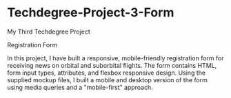 # Techdegree-Project-3-Form
My Third Techdegree Project

Registration Form

In this project, I have built a responsive, mobile-friendly registration form for receiving news on orbital and suborbital flights. The form contains HTML, form input types, attributes, and flexbox responsive design. Using the supplied mockup files, I built a mobile and desktop version of the form using media queries and a "mobile-first" approach.

